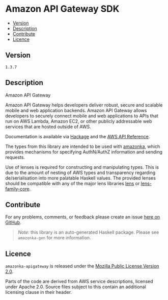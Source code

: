 # Amazon API Gateway SDK

* [Version](#version)
* [Description](#description)
* [Contribute](#contribute)
* [Licence](#licence)


## Version

`1.3.7`


## Description

Amazon API Gateway

Amazon API Gateway helps developers deliver robust, secure and scalable
mobile and web application backends. Amazon API Gateway allows
developers to securely connect mobile and web applications to APIs that
run on AWS Lambda, Amazon EC2, or other publicly addressable web
services that are hosted outside of AWS.

Documentation is available via [Hackage](http://hackage.haskell.org/package/amazonka-apigateway)
and the [AWS API Reference](http://docs.aws.amazon.com/apigateway/api-reference/).

The types from this library are intended to be used with [amazonka](http://hackage.haskell.org/package/amazonka),
which provides mechanisms for specifying AuthN/AuthZ information and sending requests.

Use of lenses is required for constructing and manipulating types.
This is due to the amount of nesting of AWS types and transparency regarding
de/serialisation into more palatable Haskell values.
The provided lenses should be compatible with any of the major lens libraries
[lens](http://hackage.haskell.org/package/lens) or [lens-family-core](http://hackage.haskell.org/package/lens-family-core).

## Contribute

For any problems, comments, or feedback please create an issue [here on GitHub](https://github.com/brendanhay/amazonka/issues).

> _Note:_ this library is an auto-generated Haskell package. Please see `amazonka-gen` for more information.


## Licence

`amazonka-apigateway` is released under the [Mozilla Public License Version 2.0](http://www.mozilla.org/MPL/).

Parts of the code are derived from AWS service descriptions, licensed under Apache 2.0.
Source files subject to this contain an additional licensing clause in their header.
